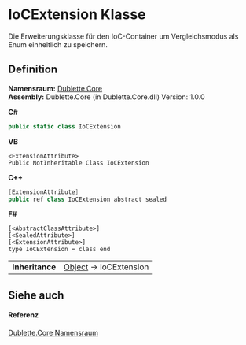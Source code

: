 # IoCExtension Klasse


Die Erweiterungsklasse für den IoC-Container um Vergleichsmodus als Enum einheitlich zu speichern.



## Definition
**Namensraum:** <a href="dc542d58-7cb6-5365-cce9-cfa395b16559">Dublette.Core</a>  
**Assembly:** Dublette.Core (in Dublette.Core.dll) Version: 1.0.0

**C#**
``` C#
public static class IoCExtension
```
**VB**
``` VB
<ExtensionAttribute>
Public NotInheritable Class IoCExtension
```
**C++**
``` C++
[ExtensionAttribute]
public ref class IoCExtension abstract sealed
```
**F#**
``` F#
[<AbstractClassAttribute>]
[<SealedAttribute>]
[<ExtensionAttribute>]
type IoCExtension = class end
```

<table><tr><td><strong>Inheritance</strong></td><td><a href="https://learn.microsoft.com/dotnet/api/system.object" target="_blank" rel="noopener noreferrer">Object</a>  →  IoCExtension</td></tr>
</table>



## Siehe auch


#### Referenz
<a href="dc542d58-7cb6-5365-cce9-cfa395b16559">Dublette.Core Namensraum</a>  
